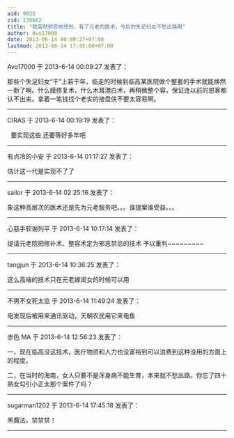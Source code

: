 ```yaml
---
aid: 9025
zid: 136662
title: "我突然邪恶地想到，有了元老的医术，今后的失足妇女不愁出路啊"
author: Avo17000
date: 2013-06-14 00:09:27+07:00
lastmod: 2013-06-14 17:45:00+07:00
---
```


Avo17000 于 2013-6-14 00:09:27 发表了：

那些个失足妇女“干”上若干年，临走的时候到临高某医院做个整套的手术就能焕然一新了啊。什么膜修复术，什么木耳漂白术，再稍微整个容，保证连以前的恩客都认不出来。拿着一笔钱找个老实的接盘侠不要太容易啊。

---

CIRAS 于 2013-6-14 00:19:19 发表了：

&nbsp;&nbsp;要实现这些 还要等好多年吧

---

有点冷的小安 于 2013-6-14 01:17:27 发表了：

估计这一代是实现不了了

---

sailor 于 2013-6-14 02:25:16 发表了：

象这种高层次的医术还是先为元老服务吧。。。谁提案谁受益。。。

---

心慈手软谢列平 于 2013-6-14 10:17:14 发表了：

提请元老院把修补术、整容术定为邪恶禁忌的技术 予以重判~~~~~~~~~

---

tangjun 于 2013-6-14 10:36:25 发表了：

这么高端的技术只在元老嫁闺女的时候可以用

---

不男不女死太监 于 2013-6-14 11:49:24 发表了：

电发现后被用来通讯驱动，天朝农民用它来电鱼

---

赤色 MA 于 2013-6-14 12:56:23 发表了：

一，现在临高没这技术，医疗物资和人力也没富裕到可以浪费到这种没用的方面上的程度。

二，在当时的海南，女人只要不是浑身病不能生育，本来就不愁出路。你忘了四十熟女勾引小正太那个案件了吗？

---

sugarman1202 于 2013-6-14 17:45:18 发表了：

黑魔法，禁禁禁！

---
